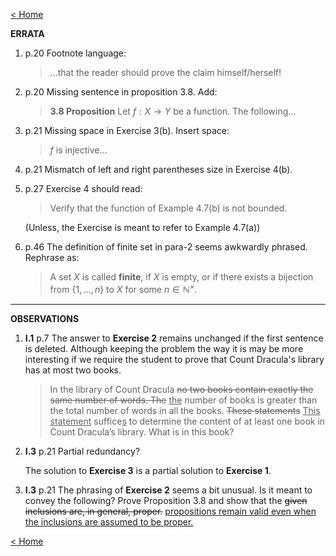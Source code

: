 [< Home](/index.html)



**ERRATA**

1. p.20 Footnote language:

   > ...that the reader should prove the claim himself/herself!

2. p.20 Missing sentence in proposition 3.8. Add:

   > **3.8 Proposition**    Let $f:X \to Y$ be a function. The following...

3. p.21 Missing space in Exercise 3(b). Insert space:

   > $f$ is injective... 

4. p.21 Mismatch of left and right parentheses size in Exercise 4(b). 

5. p.27 Exercise 4 should read:

   > Verify that the function of Example 4.7(b) is not bounded.

   (Unless, the Exercise is meant to refer to Example 4.7(a))

6. p.46 The definition of finite set in para-2 seems awkwardly phrased. Rephrase as:

   > A set $X$ is called **finite**, if $X$ is empty, or if there exists a bijection from $\{1,...,n\}$ to $X$ for some $n \in \mathbb{N}^{\times}.$





---



**OBSERVATIONS**

1. **I.1** p.7 
   The answer to **Exercise 2** remains unchanged if the first sentence is deleted. Although keeping the problem the way it is may be more interesting if we require the student to prove that Count Dracula's library has at most two books.

   > In the library of Count Dracula ~~no two books contain exactly the same number of words. The~~ <u>the</u> number of books is greater than the total number of words in all the books. ~~These statements~~ <u>This statement</u> suffice<u>s</u> to determine the content of at least one book in Count Dracula’s library. What is in this book?

2. **I.3** p.21 Partial redundancy?

   The solution to **Exercise 3**  is a partial solution to **Exercise 1**.

3. **I.3** p.21 The phrasing of **Exercise 2** seems a bit unusual. Is it meant to convey the following?
   Prove Proposition 3.8 and show that the ~~given inclusions are, in general, proper.~~ <u>propositions remain valid even when the inclusions are assumed to be proper.</u>



[< Home](/index.html)

